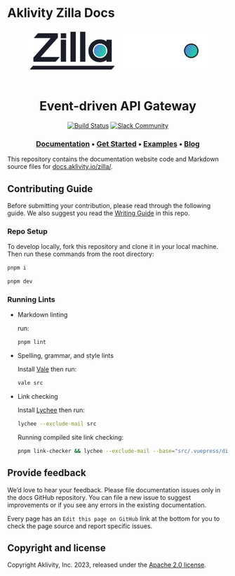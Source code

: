 # Aklivity Zilla Docs

<!-- markdownlint-disable -->
<div align="center">
  <img src="./src/.vuepress/public/logo.png#gh-light-mode-only" height="100">
  <img src="./src/.vuepress/public/logo-dark.png#gh-dark-mode-only" height="100">
</div>

</br>
<h1 align="center">Event-driven API Gateway</h1>

<div align="center">
 
  [![Build Status][build-status-image]][build-status]
  [![Slack Community][community-image]][community-join]
 
</div>

<h3 align="center">
  <a href="https://docs.aklivity.io/zilla/"><b>Documentation</b></a> &bull;
  <a href="https://docs.aklivity.io/zilla/latest/guides/install/"><b>Get Started</b></a> &bull;
  <a href="https://github.com/aklivity/zilla-examples"><b>Examples</b></a> &bull;
  <a href="https://www.aklivity.io/blog"><b>Blog</b></a> 
</h3>
<!-- markdownlint-restore -->

This repository contains the documentation website code and Markdown source files for [docs.aklivity.io/zilla/](https://docs.aklivity.io/zilla/).

## Contributing Guide

Before submitting your contribution, please read through the following guide. We also suggest you read the [Writing Guide](.github/contributing/writing-guide.md) in this repo.

### Repo Setup

To develop locally, fork this repository and clone it in your local machine. Then run these commands from the root directory:

```sh
pnpm i
```

```sh
pnpm dev
```

### Running Lints

- Markdown linting

  run:
 
  ```sh
  pnpm lint
  ```

- Spelling, grammar, and style lints

  Install [Vale](https://github.com/errata-ai/vale) then run:

  ```sh
  vale src
  ```

- Link checking

  Install [Lychee](https://github.com/lycheeverse/lychee) then run:

  ```sh
  lychee --exclude-mail src
  ```

  Running compiled site link checking:

  ```sh
  pnpm link-checker && lychee --exclude-mail --base="src/.vuepress/dist" src/.vuepress/dist
  ```

## Provide feedback

We’d love to hear your feedback. Please file documentation issues only in the docs GitHub repository. You can file a new issue to suggest improvements or if you see any errors in the existing documentation.

Every page has an `Edit this page on GitHub` link at the bottom for you to check the page source and report specific issues.

## Copyright and license

Copyright Aklivity, Inc. 2023, released under the [Apache 2.0 license](https://github.com/aklivity/zilla/blob/main/LICENSE).

[build-status-image]: https://github.com/aklivity/zilla/workflows/build/badge.svg
[build-status]: https://github.com/aklivity/zilla/actions

[community-image]: https://img.shields.io/badge/slack-@aklivitycommunity-blue.svg?logo=slack
[community-join]: https://www.aklivity.io/slack
